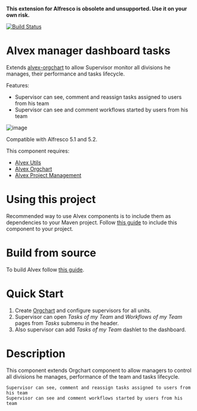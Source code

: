 **This extension for Alfresco is obsolete and unsupported. Use it on your own risk.**

[![Build Status](https://travis-ci.org/ITDSystems/alvex-manager-dashboard-tasks.svg?branch=master)](https://travis-ci.org/ITDSystems/alvex-manager-dashboard-tasks)

Alvex manager dashboard tasks
========================

Extends [alvex-orgchart](https://github.com/ITDSystems/alvex-orgchart) to allow Supervisor monitor all divisions he manages, their performance and tasks lifecycle.

Features:
* Supervisor can see, comment and reassign tasks assigned to users from his team
* Supervisor can see and comment workflows started by users from his team

![image](http://www.alvexcore.com/images/manager-dashboard/1.png)

Compatible with Alfresco 5.1 and 5.2.

This component requires:
* [Alvex Utils](https://github.com/ITDSystems/alvex-utils)
* [Alvex Orgchart](https://github.com/ITDSystems/alvex-orgchart)
* [Alvex Project Management](https://github.com/ITDSystems/alvex-project-management)

# Using this project

Recommended way to use Alvex components is to include them as dependencies to your Maven project. Follow [this guide](https://github.com/ITDSystems/alvex#recommended-way-include-alvex-to-your-project-via-maven-configuration) to include this component to your project.

# Build from source

To build Alvex follow [this guide](https://github.com/ITDSystems/alvex#build-component-from-source).

# Quick Start

1. Create [Orgchart](https://github.com/ITDSystems/alvex-orgchart) and configure supervisors for all units.
2. Supervisor can open *Tasks of my Team* and *Workflows of my Team* pages from *Tasks* submenu in the header.
3. Also supervisor can add *Tasks of my Team* dashlet to the dashboard.

# Description

This component extends Orgchart component to allow managers to control all divisions he manages, performance of the team and tasks lifecycle.

    Supervisor can see, comment and reassign tasks assigned to users from his team
    Supervisor can see and comment workflows started by users from his team

